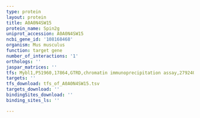 ```yaml
---
type: protein
layout: protein
title: A0A0N4SW15
protein_name: Spin2g
uniprot_accession: A0A0N4SW15
ncbi_gene_id: '108168468'
organism: Mus musculus
function: target gene
number_of_interactions: '1'
orthologs: ''
jaspar_matrices: ''
tfs: Mybl1,P51960,17864,GTRD,chromatin immunoprecipitation assay,27924024%5Buid%5D,No
targets: ''
tfs_download: tfs_of_A0A0N4SW15.tsv
targets_download: ''
bindingSites_download: ''
binding_sites_ls: ''

---
```

